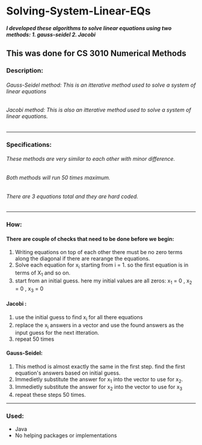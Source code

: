 # Solving-System-Linear-EQs
##### I developed these algorithms to solve linear equations using two methods: 1. gauss-seidel 2. Jacobi
This was done for CS 3010 Numerical Methods
---
### Description:
###### Gauss-Seidel method: This is an itterative method used to solve a system of linear equations
###### Jacobi method: This is also an itterative method used to solve a system of linear equations. 
---
### Specifications:
###### These methods are very similar to each other with minor difference. 
###### Both methods will run 50 times maximum.
###### There are 3 equations total and they are hard coded.
---
### How:
#### There are couple of checks that need to be done before we begin:
1. Writing equations on top of each other there must be no zero terms along the diagonal if there are rearange the equations.
2. Solve each equation for x<sub>i</sub> starting from i = 1. so the first equation is in terms of X<sub>1</sub> and so on.
3. start from an initial guess. here my initial values are all zeros: x<sub>1</sub> = 0 , x<sub>2</sub> = 0 , x<sub>3</sub> = 0  
#### Jacobi : 
1. use the initial guess to find x<sub>i</sub> for all there equations
2. replace the x<sub>i</sub> answers in a vector and use the found answers as the input guess for the next itteration.
3. repeat 50 times

#### Gauss-Seidel: 
1. This method is almost exactly the same in the first step. find the first equation's answers based on initial guess.
2. Immedietly substitute the answer for x<sub>1</sub> into the vector to use for x<sub>2</sub>.
3. Immedietly substitute the answer for x<sub>2</sub> into the vector to use for x<sub>3</sub>
4. repeat these steps 50 times.

---
### Used: 
* Java
* No helping packages or implementations

